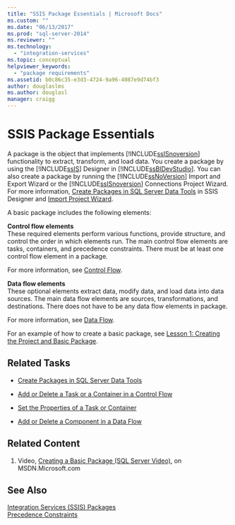 ```yaml
---
title: "SSIS Package Essentials | Microsoft Docs"
ms.custom: ""
ms.date: "06/13/2017"
ms.prod: "sql-server-2014"
ms.reviewer: ""
ms.technology: 
  - "integration-services"
ms.topic: conceptual
helpviewer_keywords: 
  - "package requirements"
ms.assetid: b0c86c35-e3d3-4724-9a96-4087e9d74bf3
author: douglaslms
ms.author: douglasl
manager: craigg
---
```

# SSIS Package Essentials
  A package is the object that implements [!INCLUDE[ssISnoversion](../includes/ssisnoversion-md.md)] functionality to extract, transform, and load data. You create a package by using the [!INCLUDE[ssIS](../includes/ssis-md.md)] Designer in [!INCLUDE[ssBIDevStudio](../includes/ssbidevstudio-md.md)]. You can also create a package by running the [!INCLUDE[ssNoVersion](../includes/ssnoversion-md.md)] Import and Export Wizard or the [!INCLUDE[ssISnoversion](../includes/ssisnoversion-md.md)] Connections Project Wizard. For more information, [Create Packages in SQL Server Data Tools](create-packages-in-sql-server-data-tools.md) in SSIS Designer and [Import Project Wizard](../../2014/integration-services/import-project-wizard.md).  
  
 A basic package includes the following elements:  
  
 **Control flow elements**  
 These required elements perform various functions, provide structure, and control the order in which elements run. The main control flow elements are tasks, containers, and precedence constraints. There must be at least one control flow element in a package.  
  
 For more information, see [Control Flow](control-flow/control-flow.md).  
  
 **Data flow elements**  
 These optional elements extract data, modify data, and load data into data sources. The main data flow elements are sources, transformations, and destinations. There does not have to be any data flow elements in package.  
  
 For more information, see [Data Flow](data-flow/data-flow.md).  
  
 For an example of how to create a basic package, see [Lesson 1: Creating the Project and Basic Package](lesson-1-create-a-project-and-basic-package-with-ssis.md).  
  
## Related Tasks  
  
-   [Create Packages in SQL Server Data Tools](create-packages-in-sql-server-data-tools.md)  
  
-   [Add or Delete a Task or a Container in a Control Flow](control-flow/add-or-delete-a-task-or-a-container-in-a-control-flow.md)  
  
-   [Set the Properties of a Task or Container](../../2014/integration-services/set-the-properties-of-a-task-or-container.md)  
  
-   [Add or Delete a Component in a Data Flow](data-flow/add-or-delete-a-component-in-a-data-flow.md)  
  
## Related Content  
  
1.  Video, [Creating a Basic Package (SQL Server Video)](http://go.microsoft.com/fwlink/?LinkId=131023), on MSDN.Microsoft.com  
  
## See Also  
 [Integration Services &#40;SSIS&#41; Packages](../../2014/integration-services/integration-services-ssis-packages.md)   
 [Precedence Constraints](control-flow/precedence-constraints.md)  
  
  
